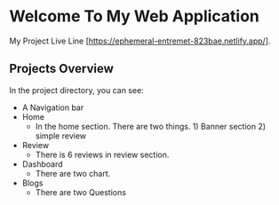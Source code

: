 # Welcome To My Web Application

My Project Live Line [https://ephemeral-entremet-823bae.netlify.app/].

## Projects Overview

In the project directory, you can see:

- A Navigation bar
- Home
    - In the home section. There are two things. 1) Banner section 2) simple review        
- Review
    - There is 6 reviews in review section.
- Dashboard
    - There are two chart.
- Blogs 
    - There are two Questions 